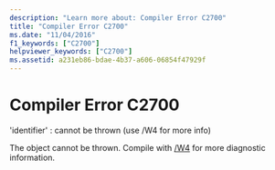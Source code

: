 ```yaml
---
description: "Learn more about: Compiler Error C2700"
title: "Compiler Error C2700"
ms.date: "11/04/2016"
f1_keywords: ["C2700"]
helpviewer_keywords: ["C2700"]
ms.assetid: a231eb86-bdae-4b37-a606-06854f47929f
---
```

# Compiler Error C2700

'identifier' : cannot be thrown (use /W4 for more info)

The object cannot be thrown. Compile with [/W4](../../build/reference/compiler-option-warning-level.md) for more diagnostic information.
